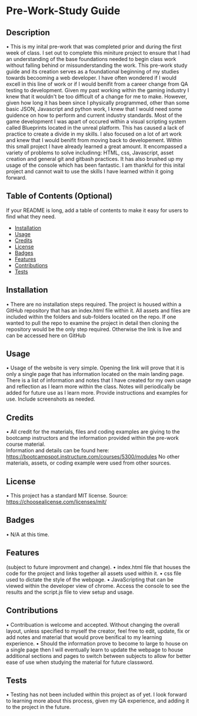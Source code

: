 # Pre-Work-Study Guide

## Description
• This is my inital pre-work that was completed prior and during the first week of class.  I set out to complete this miniture project to ensure that I had an understanding of the base foundations needed to begin class work without falling behind or missunderstanding the work.  This pre-work study guide and its creation serves as a foundational beginning of my studies towards becooming a web developer. I have often wondered if I would excell in this line of work or if I would benifit from a career change from QA testing to development.  Given my past working within the gaming industry I knew that it wouldn't be too difficult of a change for me to make.  However, given how long it has been since I physically programmed, other than some basic JSON, Javascript and python work, I knew that I would need some guidence on how to perform and current industry standards.  Most of the game development I was apart of occured within a visual scripting system called Blueprints located in the unreal platform.  This has caused a lack of practice to create a divide in my skills.  I also focused on a lot of art work and knew that I would benifit from moving back to developement.  Within this small project I have already learned a great amount.  It encompassed a variety of problems to solve includinng: HTML, css, Javascript, asset creation and general git and gitbash practices.  It has also brushed up my usage of the console which has been fantastic.  I am thankful for this inital project and cannot wait to use the skills I have learned within it going forward. 


## Table of Contents (Optional)

If your README is long, add a table of contents to make it easy for users to find what they need.

- [Installation](#installation)
- [Usage](#usage)
- [Credits](#credits)
- [License](#license)
- [Badges](#Badges)
- [Features](#Features)
- [Contributions](#Contributions)
- [Tests](#Tests)

## Installation
• There are no installation steps required.  The project is housed within a GitHub repository that has an index.html file within it.  All assets and files are included within the folders and sub-folders located on the repo.  If one wanted to pull the repo to examine the project in detail then cloning the repository would be the only step required.  Otherwise the link is live and can be accessed here on GitHub

## Usage
• Usage of the website is very simple.  Opening the link will prove that it is only a single page that has information located on the main landing page.
There is a list of information and notes that I have created for my own usage and reflection as I learn more within the class.  Notes will periodically be added for future use as I learn more.
Provide instructions and examples for use. Include screenshots as needed.

## Credits
• All credit for the materials, files and coding examples are giving to the bootcamp instructors and the information provided within the pre-work course material.  
Information and details can be found here: https://bootcampspot.instructure.com/courses/5300/modules
No other materials, assets, or coding example were used from other sources.

## License
• This project has a standard MIT license.  Source: https://choosealicense.com/licenses/mit/


## Badges
• N/A at this time.

## Features 
(subject to future improvment and change).
• index.html file that houses the code for the project and links together all assets used within it.
• css file used to dictate the style of the webpage.
• JavaScripting that can be viewed within the developer view of chrome.  Access the console to see the results and the script.js file to view setup and usage.

## Contributions
• Contribuation is welcome and accepted.  Without changing the overall layout, unless specified to myself the creator, feel free to edit, update, fix or add notes and material that would prove benifical to my learning experience.
• Should the information prove to become to large to house on a single page then I will eventually learn to update the webpage to house additional sections and pages to switch between subjects to allow for better ease of use when studying the material for future classword.

## Tests
• Testing has not been included within this project as of yet.  I look forward to learning more about this process, given my QA experience, and adding it to the project in the future.
